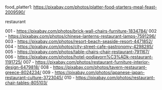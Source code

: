 food_platter1: https://pixabay.com/photos/platter-food-starters-meal-feast-2009590/

restaurant

001 - https://pixabay.com/photos/brick-wall-chairs-furniture-1834784/
002 - https://pixabay.com/photos/chinese-lanterns-restaurant-lamps-7591296/
003 - https://pixabay.com/photos/resort-beach-seaside-resort-4471852/
004 - https://pixabay.com/photos/city-street-cafe-gastronomy-4298285/
005 - https://pixabay.com/photos/table-chairs-chair-restaurant-791167/
006 - https://pixabay.com/photos/hotel-podjavorn%C3%ADk-restaurant-1191725/
007 - https://pixabay.com/photos/restaurant-furniture-interior-design-6479818/
008 - https://pixabay.com/photos/tavern-restaurant-greece-8024234/
009 - https://pixabay.com/photos/japanese-japan-restaurant-culture-3723045/
010 - https://pixabay.com/photos/restaurant-chair-tables-805103/